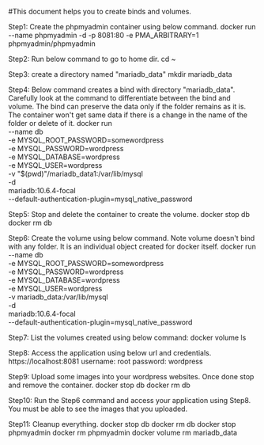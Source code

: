 #This document helps you to create binds and volumes. 

Step1: Create the phpmyadmin container using below command.
docker run --name phpmyadmin -d -p 8081:80 -e PMA_ARBITRARY=1 phpmyadmin/phpmyadmin

Step2: Run below command to go to home dir.
cd ~

Step3: create a directory named "mariadb_data"
mkdir mariadb_data


Step4: Below command creates a bind with directory "mariadb_data". Carefully look at the command to differentiate between the bind and volume. The bind can preserve the data only if the folder remains as it is. The container won't get same data if there is a change in the name of the folder or delete of it.
docker run \
 --name db \
 -e MYSQL_ROOT_PASSWORD=somewordpress \
 -e MYSQL_PASSWORD=wordpress \
 -e MYSQL_DATABASE=wordpress \
 -e MYSQL_USER=wordpress \
 -v "$(pwd)"/mariadb_data1:/var/lib/mysql \
 -d \
 mariadb:10.6.4-focal \
 --default-authentication-plugin=mysql_native_password

Step5: Stop and delete the container to create the volume.
docker stop db
docker rm db

Step6: Create the volume using below command. Note volume doesn't bind with any folder. It is an individual object created for docker itself. 
docker run \
 --name db \
 -e MYSQL_ROOT_PASSWORD=somewordpress \
 -e MYSQL_PASSWORD=wordpress \
 -e MYSQL_DATABASE=wordpress \
 -e MYSQL_USER=wordpress \
 -v mariadb_data:/var/lib/mysql \
 -d \
 mariadb:10.6.4-focal \
 --default-authentication-plugin=mysql_native_password

Step7: List the volumes created using below command:
docker volume ls

Step8: Access the application using below url and credentials.
https://localhost:8081 
username: root
password: wordpress

Step9: Upload some images into your wordpress websites. Once done stop and remove the container. 
docker stop db
docker rm db

Step10: Run the Step6 command and access your application using Step8. You must be able to see the images that you uploaded.

Step11: Cleanup everything.
docker stop db
docker rm db
docker stop phpmyadmin
docker rm phpmyadmin
docker volume rm mariadb_data